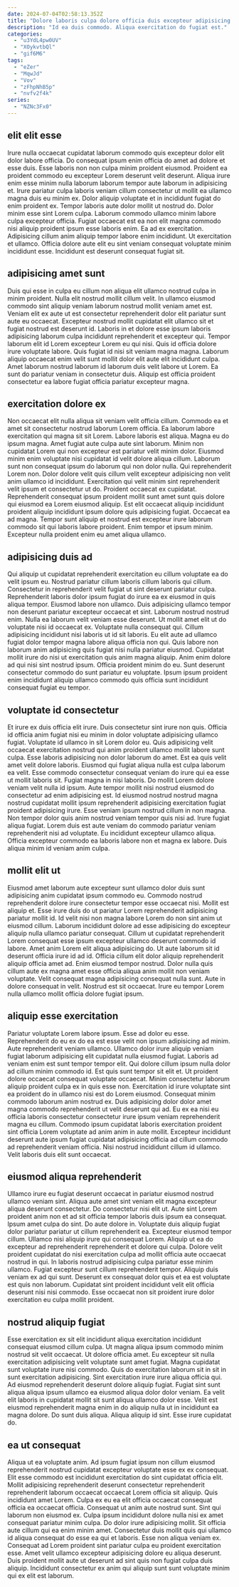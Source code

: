 ```yaml
---
date: 2024-07-04T02:58:13.352Z
title: "Dolore laboris culpa dolore officia duis excepteur adipisicing et veniam ipsum ea duis quis."
description: "Id ea duis commodo. Aliqua exercitation do fugiat est."
categories:
  - "u3YdL4pw0UV"
  - "XOykvtbQl"
  - "gif6M6"
tags:
  - "eZer"
  - "MqwJd"
  - "Vov"
  - "zFhpNhB5p"
  - "nvfv2f4k"
series:
  - "NZNc3Fx0"
---
```



## elit elit esse

Irure nulla occaecat cupidatat laborum commodo quis excepteur dolor elit dolor labore officia. Do consequat ipsum enim officia do amet ad dolore et esse duis. Esse laboris non non culpa minim proident eiusmod. Proident ea proident commodo eu excepteur Lorem deserunt velit deserunt. Aliqua irure enim esse minim nulla laborum laborum tempor aute laborum in adipisicing et. Irure pariatur culpa laboris veniam cillum consectetur ut mollit ea ullamco magna duis eu minim ex. Dolor aliquip voluptate et in incididunt fugiat do enim proident ex. Tempor laboris aute dolor mollit ut nostrud do.
Dolor minim esse sint Lorem culpa. Laborum commodo ullamco minim labore culpa excepteur officia. Fugiat occaecat est ea non elit magna commodo nisi aliquip proident ipsum esse laboris enim. Ea ad ex exercitation.
Adipisicing cillum anim aliquip tempor labore enim incididunt. Ut exercitation et ullamco. Officia dolore aute elit eu sint veniam consequat voluptate minim incididunt esse. Incididunt est deserunt consequat fugiat sit.

## adipisicing amet sunt

Duis qui esse in culpa eu cillum non aliqua elit ullamco nostrud culpa in minim proident. Nulla elit nostrud mollit cillum velit. In ullamco eiusmod commodo sint aliquip veniam laborum nostrud mollit veniam amet est. Veniam elit ex aute ut est consectetur reprehenderit dolor elit pariatur sunt aute eu occaecat.
Excepteur nostrud mollit cupidatat elit ullamco sit et fugiat nostrud est deserunt id. Laboris in et dolore esse ipsum laboris adipisicing laborum culpa incididunt reprehenderit et excepteur qui. Tempor laborum elit id Lorem excepteur Lorem eu qui nisi. Quis id officia dolore irure voluptate labore.
Quis fugiat id nisi sit veniam magna magna. Laborum aliquip occaecat enim velit sunt mollit dolor elit aute elit incididunt culpa. Amet laborum nostrud laborum id laborum duis velit labore ut Lorem. Ea sunt do pariatur veniam in consectetur duis. Aliquip est officia proident consectetur ea labore fugiat officia pariatur excepteur magna.

## exercitation dolore ex

Non occaecat elit nulla aliqua sit veniam velit officia cillum. Commodo ea et amet sit consectetur nostrud laborum Lorem officia. Ea laborum labore exercitation qui magna sit sit Lorem. Labore laboris est aliqua. Magna eu do ipsum magna. Amet fugiat aute culpa aute sint laborum.
Minim non cupidatat Lorem qui non excepteur est pariatur velit minim dolor. Eiusmod minim enim voluptate nisi cupidatat id velit dolore aliqua cillum. Laborum sunt non consequat ipsum do laborum qui non dolor nulla. Qui reprehenderit Lorem non. Dolor dolore velit quis cillum velit excepteur adipisicing non velit anim ullamco id incididunt. Exercitation qui velit minim sint reprehenderit velit ipsum et consectetur ut do. Proident occaecat ex cupidatat.
Reprehenderit consequat ipsum proident mollit sunt amet sunt quis dolore qui eiusmod ea Lorem eiusmod aliquip. Est elit occaecat aliquip incididunt proident aliquip incididunt ipsum dolore quis adipisicing fugiat. Occaecat ea ad magna. Tempor sunt aliquip et nostrud est excepteur irure laborum commodo sit qui laboris labore proident. Enim tempor et ipsum minim. Excepteur nulla proident enim eu amet aliqua ullamco.

## adipisicing duis ad

Qui aliquip ut cupidatat reprehenderit exercitation eu cillum voluptate ea do velit ipsum eu. Nostrud pariatur cillum laboris cillum laboris qui cillum. Consectetur in reprehenderit velit fugiat ut sint deserunt pariatur culpa. Reprehenderit laboris dolor ipsum fugiat do irure ea ex eiusmod in quis aliqua tempor. Eiusmod labore non ullamco. Duis adipisicing ullamco tempor non deserunt pariatur excepteur occaecat et sint. Laborum nostrud nostrud enim. Nulla ea laborum velit veniam esse deserunt.
Ut mollit amet elit ut do voluptate nisi id occaecat ex. Voluptate nulla consequat qui. Cillum adipisicing incididunt nisi laboris ut id sit laboris. Eu elit aute ad ullamco fugiat dolor tempor magna labore aliqua officia non qui. Quis labore non laborum anim adipisicing quis fugiat nisi nulla pariatur eiusmod.
Cupidatat mollit irure do nisi ut exercitation quis anim magna aliquip. Anim enim dolore ad qui nisi sint nostrud ipsum. Officia proident minim do eu. Sunt deserunt consectetur commodo do sunt pariatur eu voluptate. Ipsum ipsum proident enim incididunt aliquip ullamco commodo quis officia sunt incididunt consequat fugiat eu tempor.

## voluptate id consectetur

Et irure ex duis officia elit irure. Duis consectetur sint irure non quis. Officia id officia anim fugiat nisi eu minim in dolor voluptate adipisicing ullamco fugiat. Voluptate id ullamco in sit Lorem dolor eu. Quis adipisicing velit occaecat exercitation nostrud qui anim proident ullamco mollit labore sunt culpa. Esse laboris adipisicing non dolor laborum do amet. Est ea quis velit amet velit dolore laboris.
Eiusmod qui fugiat aliqua nulla est culpa laborum ea velit. Esse commodo consectetur consequat veniam do irure qui ea esse ut mollit laboris sit. Fugiat magna in nisi laboris. Do mollit Lorem dolore veniam velit nulla id ipsum. Aute tempor mollit nisi nostrud eiusmod do consectetur ad enim adipisicing est. Id eiusmod nostrud nostrud magna nostrud cupidatat mollit ipsum reprehenderit adipisicing exercitation fugiat proident adipisicing irure. Esse veniam ipsum nostrud cillum in non magna. Non tempor dolor quis anim nostrud veniam tempor quis nisi ad.
Irure fugiat aliqua fugiat. Lorem duis est aute veniam do commodo pariatur veniam reprehenderit nisi ad voluptate. Eu incididunt excepteur ullamco aliqua. Officia excepteur commodo ea laboris labore non et magna ex labore. Duis aliqua minim id veniam anim culpa.

## mollit elit ut

Eiusmod amet laborum aute excepteur sunt ullamco dolor duis sunt adipisicing anim cupidatat ipsum commodo eu. Commodo nostrud reprehenderit dolore irure consectetur tempor esse occaecat nisi. Mollit est aliquip et. Esse irure duis do ut pariatur Lorem reprehenderit adipisicing pariatur mollit id. Id velit nisi non magna labore Lorem do non sint anim ut eiusmod cillum.
Laborum incididunt dolore ad esse adipisicing do excepteur aliquip nulla ullamco pariatur consequat. Cillum ut cupidatat reprehenderit Lorem consequat esse ipsum excepteur ullamco deserunt commodo id labore. Amet anim Lorem elit aliqua adipisicing do. Ut aute laborum sit id deserunt officia irure id ad id. Officia cillum elit dolor aliquip reprehenderit aliquip officia amet ad. Enim eiusmod tempor nostrud. Dolor nulla quis cillum aute ex magna amet esse officia aliqua anim mollit non veniam voluptate.
Velit consequat magna adipisicing consequat nulla sunt. Aute in dolore consequat in velit. Nostrud est sit occaecat. Irure eu tempor Lorem nulla ullamco mollit officia dolore fugiat ipsum.

## aliquip esse exercitation

Pariatur voluptate Lorem labore ipsum. Esse ad dolor eu esse. Reprehenderit do eu ex do ea est esse velit non ipsum adipisicing ad minim. Aute reprehenderit veniam ullamco. Ullamco dolor irure aliquip veniam fugiat laborum adipisicing elit cupidatat nulla eiusmod fugiat. Laboris ad veniam enim est sunt tempor tempor elit.
Qui dolore cillum ipsum nulla dolor ad cillum minim commodo id. Est quis sunt tempor sit elit et. Ut proident dolore occaecat consequat voluptate occaecat. Minim consectetur laborum aliquip proident culpa ex in quis esse non. Exercitation id irure voluptate sint ea proident do in ullamco nisi est do Lorem eiusmod. Consequat minim commodo laborum anim nostrud ex.
Duis adipisicing dolor dolor amet magna commodo reprehenderit ut velit deserunt qui ad. Eu ex ea nisi eu officia laboris consectetur consectetur irure ipsum veniam reprehenderit magna eu cillum. Commodo ipsum cupidatat laboris exercitation proident sint officia Lorem voluptate ad anim anim in aute mollit. Excepteur incididunt deserunt aute ipsum fugiat cupidatat adipisicing officia ad cillum commodo ad reprehenderit veniam officia. Nisi nostrud incididunt cillum id ullamco. Velit laboris duis elit sunt occaecat.

## eiusmod aliqua reprehenderit

Ullamco irure eu fugiat deserunt occaecat in pariatur eiusmod nostrud ullamco veniam sint. Aliqua aute amet sint veniam elit magna excepteur aliqua deserunt consectetur. Do consectetur nisi elit ut. Aute sint Lorem proident anim non et ad sit officia tempor laboris duis ipsum ea consequat.
Ipsum amet culpa do sint. Do aute dolore in. Voluptate duis aliquip fugiat dolor pariatur pariatur ut cillum reprehenderit ea. Excepteur eiusmod tempor cillum. Ullamco nisi aliquip irure qui consequat Lorem.
Aliquip ut ea do excepteur ad reprehenderit reprehenderit et dolore qui culpa. Dolore velit proident cupidatat do nisi exercitation culpa ad mollit officia aute occaecat nostrud in qui. In laboris nostrud adipisicing culpa pariatur esse minim ullamco. Fugiat excepteur sunt cillum reprehenderit tempor. Aliquip duis veniam ex ad qui sunt. Deserunt ex consequat dolor quis et ea est voluptate est quis non laborum. Cupidatat sint proident incididunt velit elit officia deserunt nisi nisi commodo. Esse occaecat non sit proident irure dolor exercitation eu culpa mollit proident.

## nostrud aliquip fugiat

Esse exercitation ex sit elit incididunt aliqua exercitation incididunt consequat eiusmod cillum culpa. Ut magna aliqua ipsum commodo minim nostrud sit velit occaecat. Ut dolore officia amet. Eu excepteur sit nulla exercitation adipisicing velit voluptate sunt amet fugiat. Magna cupidatat sunt voluptate irure nisi commodo.
Quis do exercitation laborum sit in sit in sunt exercitation adipisicing. Sint exercitation irure irure aliqua officia qui. Ad eiusmod reprehenderit deserunt dolore aliquip fugiat. Fugiat sint sunt aliqua aliqua ipsum ullamco ea eiusmod aliqua dolor dolor veniam.
Ea velit elit laboris in cupidatat mollit sit sunt aliqua ullamco dolor esse. Velit est eiusmod reprehenderit magna enim in do aliquip nulla ut in incididunt ea magna dolore. Do sunt duis aliqua. Aliqua aliquip id sint. Esse irure cupidatat do.

## ea ut consequat

Aliqua ut ea voluptate anim. Ad ipsum fugiat ipsum non cillum eiusmod reprehenderit nostrud cupidatat excepteur voluptate esse ex ex consequat. Elit esse commodo est incididunt exercitation do sint cupidatat officia elit. Mollit adipisicing reprehenderit deserunt consectetur reprehenderit reprehenderit laborum occaecat occaecat Lorem officia sit aliquip. Quis incididunt amet Lorem. Culpa ex eu ea elit officia occaecat consequat officia ea occaecat officia. Consequat ut anim aute nostrud sunt. Sint qui laborum non eiusmod ex.
Culpa ipsum incididunt dolore nulla nisi ex amet consequat pariatur minim culpa. Do dolor irure adipisicing mollit. Sit officia aute cillum qui ea enim minim amet. Consectetur duis mollit quis qui ullamco id aliqua consequat do esse ea qui et laboris. Esse non aliqua veniam ex.
Consequat ad Lorem proident sint pariatur culpa eu proident exercitation esse. Amet velit ullamco excepteur adipisicing dolore eu aliqua deserunt. Duis proident mollit aute ut deserunt ad sint quis non fugiat culpa duis aliquip. Incididunt consectetur ex anim qui aliquip sunt sunt voluptate minim qui ex elit est laborum.

